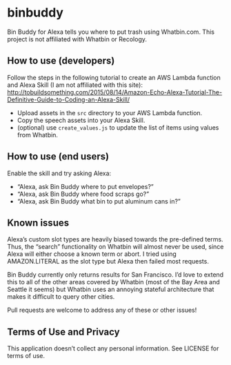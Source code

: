 # binbuddy
Bin Buddy for Alexa tells you where to put trash using Whatbin.com. This project is not affiliated with Whatbin or Recology.

## How to use (developers)
Follow the steps in the following tutorial to create an AWS Lambda function and Alexa Skill (I am not affiliated with this site): http://tobuildsomething.com/2015/08/14/Amazon-Echo-Alexa-Tutorial-The-Definitive-Guide-to-Coding-an-Alexa-Skill/

- Upload assets in the `src` directory to your AWS Lambda function.
- Copy the speech assets into your Alexa Skill.
- (optional) use `create_values.js` to update the list of items using values from Whatbin.

## How to use (end users)
Enable the skill and try asking Alexa:

- “Alexa, ask Bin Buddy where to put envelopes?”
- “Alexa, ask Bin Buddy where food scraps go?”
- “Alexa, ask Bin Buddy what bin to put aluminum cans in?”

## Known issues
Alexa’s custom slot types are heavily biased towards the pre-defined terms. Thus, the “search” functionality on Whatbin will almost never be used, since Alexa will either choose a known term or abort. I tried using AMAZON.LITERAL as the slot type but Alexa then failed most requests.

Bin Buddy currently only returns results for San Francisco. I’d love to extend this to all of the other areas covered by Whatbin (most of the Bay Area and Seattle it seems) but Whatbin uses an annoying stateful architecture that makes it difficult to query other cities.

Pull requests are welcome to address any of these or other issues!

## Terms of Use and Privacy
This application doesn’t collect any personal information. See LICENSE for terms of use.
